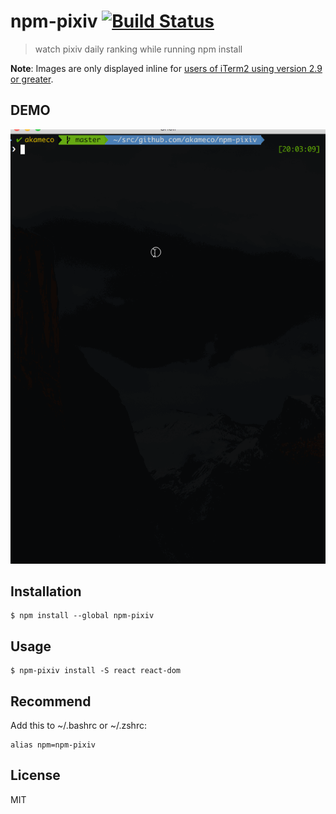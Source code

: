 # npm-pixiv [![Build Status](https://travis-ci.org/akameco/npm-pixiv.svg?branch=master)](https://travis-ci.org/akameco/npm-pixiv)

> watch pixiv daily ranking while running npm install

**Note**: Images are only displayed inline for [users of iTerm2 using version 2.9 or greater](https://www.iterm2.com/images.html).

## DEMO

![](https://raw.githubusercontent.com/akameco/npm-pixiv/master/media/demo.gif)

## Installation

```
$ npm install --global npm-pixiv
```

## Usage

```
$ npm-pixiv install -S react react-dom
```

## Recommend

Add this to ~/.bashrc or ~/.zshrc:

```
alias npm=npm-pixiv
```


## License

MIT

